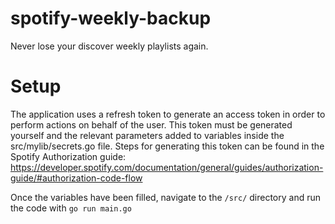 # spotify-weekly-backup
Never lose your discover weekly playlists again.

# Setup
The application uses a refresh token to generate an access token in order to perform actions on behalf of the user. This token must be generated yourself and the relevant parameters added to variables inside the src/mylib/secrets.go file. Steps for generating this token can be found in the Spotify Authorization guide: https://developer.spotify.com/documentation/general/guides/authorization-guide/#authorization-code-flow

Once the variables have been filled, navigate to the `/src/` directory and run the code with `go run main.go`
